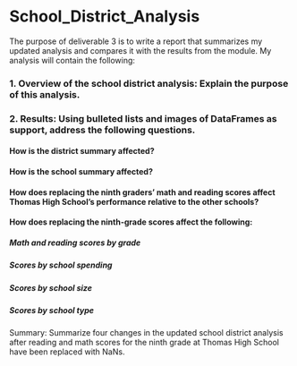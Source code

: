 # School_District_Analysis

The purpose of deliverable 3 is to write a report that summarizes my updated analysis and compares it with the results from the module.
My analysis will contain the following:

### 1. Overview of the school district analysis: Explain the purpose of this analysis.

### 2. Results: Using bulleted lists and images of DataFrames as support, address the following questions.

#### How is the district summary affected?
#### How is the school summary affected?
#### How does replacing the ninth graders’ math and reading scores affect Thomas High School’s performance relative to the other schools?
#### How does replacing the ninth-grade scores affect the following:
##### Math and reading scores by grade
##### Scores by school spending
##### Scores by school size
##### Scores by school type
Summary: Summarize four changes in the updated school district analysis after reading and math scores for the ninth grade at Thomas High School have been replaced with NaNs.
